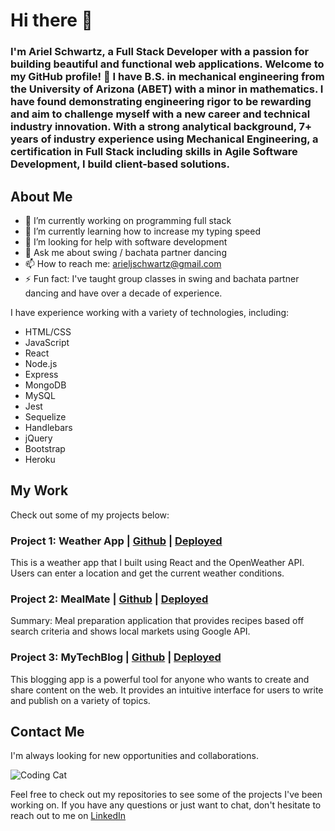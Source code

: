 # Hi there 👋

<!-- Here is some inspiration below
https://medium.com/@PeaceOfury/give-a-new-avatar-to-your-github-87d0a4276a3b -->


### I'm Ariel Schwartz, a Full Stack Developer with a passion for building beautiful and functional web applications. Welcome to my GitHub profile! 🚀 I have B.S. in mechanical engineering from the University of Arizona (ABET) with a minor in mathematics. I have found demonstrating engineering rigor to be rewarding and aim to challenge myself with a new career and technical industry innovation. With a strong analytical background,  7+ years of industry experience using Mechanical Engineering, a certification in Full Stack including skills in Agile Software Development, I build client-based solutions. <br>

 ## About Me

- 🔭 I’m currently working on programming full stack
- 🌱 I’m currently learning how to increase my typing speed
- 🤔 I’m looking for help with software development
- 💬 Ask me about swing / bachata partner dancing
- 📫 How to reach me: arieljschwartz@gmail.com
- ⚡ Fun fact: I've taught group classes in swing and bachata partner dancing and have over a decade of experience.

I have experience working with a variety of technologies, including:

- HTML/CSS
- JavaScript
- React
- Node.js
- Express
- MongoDB
- MySQL
- Jest
- Sequelize
- Handlebars
- jQuery
- Bootstrap
- Heroku

 ## My Work

Check out some of my projects below:


### Project 1: Weather App | [Github](https://github.com/arishorts/NoteGenius) | [Deployed](https://arishorts-notegenius.herokuapp.com/) 

This is a weather app that I built using React and the OpenWeather API. Users can enter a location and get the current weather conditions.

### Project 2: MealMate | [Github](https://github.com/arishorts/MealMate2.0) | [Deployed](https://arishorts.github.io/MealMate2.0/)  

Summary: Meal preparation application that provides recipes based off search criteria and shows local markets using Google API.


### Project 3: MyTechBlog | [Github](https://github.com/arishorts/my-tech-blog) | [Deployed](https://arishorts-mytechblog.herokuapp.com/)

This blogging app is a powerful tool for anyone who wants to create and share content on the web. It provides an intuitive interface for users to write and publish on a variety of topics.


 ## Contact Me

I'm always looking for new opportunities and collaborations.

![Coding Cat](https://media.giphy.com/media/JIX9t2j0ZTN9S/giphy.gif)

Feel free to check out my repositories to see some of the projects I've been working on. If you have any questions or just want to chat, don't hesitate to reach out to me on [LinkedIn](https://www.linkedin.com/in/ariel--schwartz/)

